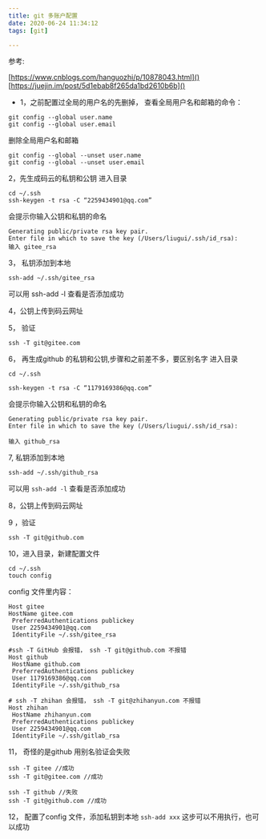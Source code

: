 ```yaml
---
title: git 多账户配置
date: 2020-06-24 11:34:12
tags: [git]

---
```

参考:

[https://www.cnblogs.com/hanguozhi/p/10878043.html]()
[https://juejin.im/post/5d1ebab8f265da1bd2610b6b]()

- 1，之前配置过全局的用户名的先删掉，
查看全局用户名和邮箱的命令：

```
git config --global user.name
git config --global user.email
```

删除全局用户名和邮箱

```
git config --global --unset user.name 
git config --global --unset user.email
```

2，先生成码云的私钥和公钥
进入目录

```
cd ~/.ssh
ssh-keygen -t rsa -C “2259434901@qq.com”
```

会提示你输入公钥和私钥的命名

```
Generating public/private rsa key pair. 
Enter file in which to save the key (/Users/liugui/.ssh/id_rsa):
输入 gitee_rsa
```

3， 私钥添加到本地

```
ssh-add ~/.ssh/gitee_rsa
```

可以用 ssh-add -l 查看是否添加成功

4，公钥上传到码云网址

5， 验证

```
ssh -T git@gitee.com 
```

6， 再生成github 的私钥和公钥,步骤和之前差不多，要区别名字
进入目录

```
cd ~/.ssh

ssh-keygen -t rsa -C “1179169386@qq.com”
```

会提示你输入公钥和私钥的命名

```
Generating public/private rsa key pair. 
Enter file in which to save the key (/Users/liugui/.ssh/id_rsa):

输入 github_rsa
```

7,  私钥添加到本地

```
ssh-add ~/.ssh/github_rsa
```

可以用 `ssh-add -l` 查看是否添加成功

8，公钥上传到码云网址

9 ，验证

```
ssh -T git@github.com 
```

10，进入目录，新建配置文件

```
cd ~/.ssh
touch config
```
config 文件里内容：

```
Host gitee
HostName gitee.com
 PreferredAuthentications publickey
 User 2259434901@qq.com
 IdentityFile ~/.ssh/gitee_rsa

#ssh -T GitHub 会报错， ssh -T git@github.com 不报错
Host github
 HostName github.com
 PreferredAuthentications publickey
 User 1179169386@qq.com
 IdentityFile ~/.ssh/github_rsa

# ssh -T zhihan 会报错， ssh -T git@zhihanyun.com 不报错
Host zhihan
 HostName zhihanyun.com
 PreferredAuthentications publickey
 User 2259434901@qq.com
 IdentityFile ~/.ssh/gitlab_rsa
```

11， 奇怪的是github 用别名验证会失败

```
ssh -T gitee //成功
ssh -T git@gitee.com //成功

ssh -T github //失败
ssh -T git@github.com //成功
```

12， 配置了config 文件，添加私钥到本地 `ssh-add xxx` 这步可以不用执行，也可以成功


